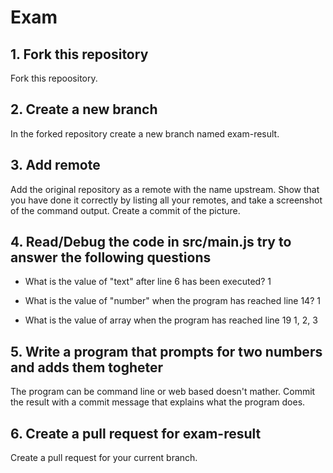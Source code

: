 # Exam

## 1. Fork this repository

Fork this repoository.

## 2. Create a new branch

In the forked repository create a new branch named exam-result.

## 3. Add remote

Add the original repository as a remote with the name upstream. Show that you have done it correctly by listing all your remotes, and take a screenshot of the command output. Create a commit of the picture.

## 4. Read/Debug the code in src/main.js try to answer the following questions

  - What is the value of "text" after line 6 has been executed?
  1

  - What is the value of "number" when the program has reached line 14?
  1

  - What is the value of array when the program has reached line 19
  1, 2, 3

## 5. Write a program that prompts for two numbers and adds them togheter

The program can be command line or web based doesn't mather. Commit the result with a commit message that explains what the program does.

## 6. Create a pull request for exam-result

Create a pull request for your current branch.
